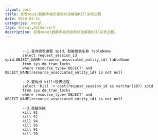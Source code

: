 ```yaml
---
layout: post
title: 查看mssql数据库被死锁表以及解锁Kill杀死进程
date: 2020-04-21
categories: mssql
tags: [mssql,SqlServer]
description: 查看mssql数据库被死锁表以及解锁Kill杀死进程。
---
```


<pre>
    <code>
        --1.查询锁表进程 spid、和被锁表名称 tableName
        select request_session_id spid,OBJECT_NAME(resource_associated_entity_id) tableName
        from sys.dm_tran_locks 
        where resource_type='OBJECT' and OBJECT_NAME(resource_associated_entity_id) is not null
        
        --2.查询出 kill+锁表进程
        select 'kill '+ cast(request_session_id as varchar(20)) spid
        from sys.dm_tran_locks 
        where resource_type='OBJECT' and OBJECT_NAME(resource_associated_entity_id) is not null
        
        --3.直接杀掉
        kill 91
        kill 52
        kill 94
        kill 56
        kill 91
        kill 70
    </code>
</pre>